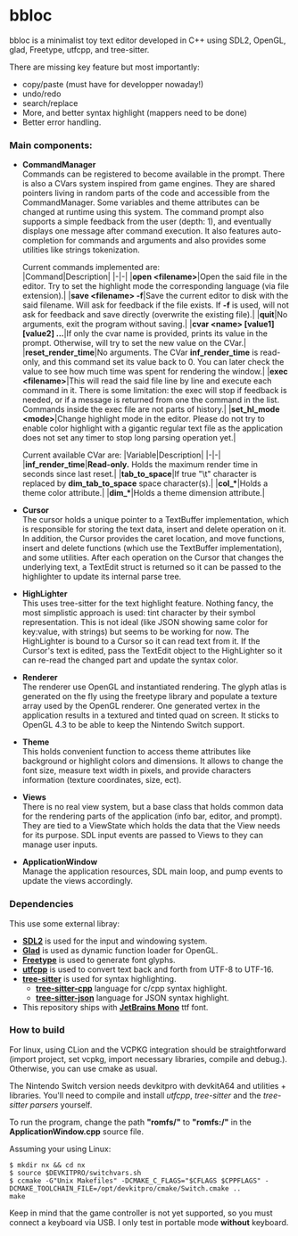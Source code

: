# bbloc

bbloc is a minimalist toy text editor developed in C++ using SDL2, OpenGL, glad, Freetype, utfcpp, and tree-sitter.


There are missing key feature but most importantly:
- copy/paste (must have for developper nowaday!)
- undo/redo
- search/replace
- More, and better syntax highlight (mappers need to be done)
- Better error handling.

### Main components:

- **CommandManager**  
Commands can be registered to become available in the prompt. There is also a CVars system inspired from game engines. They are shared pointers living in random parts of the code and accessible from the CommandManager. Some variables and theme attributes can be changed at runtime using this system. The command prompt also supports a simple feedback from the user (depth: 1), and eventually displays one message after command execution. It also features auto-completion for commands and arguments and also provides some utilities like strings tokenization.

  Current commands implemented are:  
  |Command|Description|
  |-|-|
  |**open \<filename\>**|Open the said file in the editor. Try to set the highlight mode the corresponding language (via file extension).|
  |**save \<filename\> -f**|Save the current editor to disk with the said filename. Will ask for feedback if the file exists. If **-f** is used, will not ask for feedback and save directly (overwrite the existing file).|
  |**quit**|No arguments, exit the program without saving.|
  |**cvar \<name\> [value1] [value2] ...**|If only the cvar name is provided, prints its value in the prompt. Otherwise, will try to set the new value on the CVar.|
  |**reset_render_time**|No arguments. The CVar **inf_render_time** is read-only, and this command set its value back to 0. You can later check the value to see how much time was spent for rendering the window.|
  |**exec \<filename\>**|This will read the said file line by line and execute each command in it. There is some limitation: the exec will stop if feedback is needed, or if a message is returned from one the command in the list. Commands inside the exec file are not parts of history.|
  |**set_hl_mode \<mode\>**|Change highlight mode in the editor. Please do not try to enable color highlight with a gigantic regular text file as the application does not set any timer to stop long parsing operation yet.|

  Current available CVar are:
  |Variable|Description|
  |-|-|
  |**inf_render_time**|**Read-only.** Holds the maximum render time in seconds since last reset.|
  |**tab_to_space**|If true "\t" character is replaced by **dim_tab_to_space** space character(s).|
  |**col_\***|Holds a theme color attribute.|
  |**dim_\***|Holds a theme dimension attribute.|


- **Cursor**  
The cursor holds a unique pointer to a TextBuffer implementation, which is responsible for storing the text data, insert and delete operation on it. In addition, the Cursor provides the caret location, and move functions, insert and delete functions (which use the TextBuffer implementation), and some utilities. After each operation on the Cursor that changes the underlying text, a TextEdit struct is returned so it can be passed to the highlighter to update its internal parse tree.

- **HighLighter**  
This uses tree-sitter for the text highlight feature. Nothing fancy, the most simplistic approach is used: tint character by their symbol representation. This is not ideal (like JSON showing same color for key:value, with strings) but seems to be working for now. The HighLighter is bound to a Cursor so it can read text from it. If the Cursor's text is edited, pass the TextEdit object to the HighLighter so it can re-read the changed part and update the syntax color.

- **Renderer**  
The renderer use OpenGL and instantiated rendering. The glyph atlas is generated on the fly using the freetype library and populate a texture array used by the OpenGL renderer. One generated vertex in the application results in a textured and tinted quad on screen. It sticks to OpenGL 4.3 to be able to keep the Nintendo Switch support.

- **Theme**  
This holds convenient function to access theme attributes like background or highlight colors and dimensions. It allows to change the font size, measure text width in pixels, and provide characters information (texture coordinates, size, ect).

- **Views**  
There is no real view system, but a base class that holds common data for the rendering parts of the application (info bar, editor, and prompt). They are tied to a ViewState which holds the data that the View needs for its purpose. SDL input events are passed to Views to they can manage user inputs.

- **ApplicationWindow**  
Manage the application resources, SDL main loop, and pump events to update the views accordingly.



### Dependencies

This use some external libray:

- [**SDL2**](https://github.com/libsdl-org/SDL) is used for the input and windowing system.
- [**Glad**](https://glad.dav1d.de/) is used as dynamic function loader for OpenGL.
- [**Freetype**](https://github.com/freetype) is used to generate font glyphs.
- [**utfcpp**](https://github.com/nemtrif/utfcpp) is used to convert text back and forth from UTF-8 to UTF-16.
- [**tree-sitter**](https://github.com/tree-sitter/tree-sitter) is used for syntax highlighting.
    - [**tree-sitter-cpp**](https://github.com/tree-sitter/tree-sitter-cpp) language for c/cpp syntax highlight.
    - [**tree-sitter-json**](https://github.com/tree-sitter/tree-sitter-json) language for JSON syntax highlight.
- This repository ships with [**JetBrains Mono**](https://www.jetbrains.com/lp/mono/) ttf font.

### How to build
For linux, using CLion and the VCPKG integration should be straightforward (import project, set vcpkg, import necessary libraries, compile and debug.). Otherwise, you can use cmake as usual.

The Nintendo Switch version needs devkitpro with devkitA64 and utilities + libraries. You'll need to compile and install *utfcpp*, *tree-sitter* and the *tree-sitter parsers* yourself.

To run the program, change the path **"romfs/"** to **"romfs:/"** in the **ApplicationWindow.cpp** source file.

Assuming your using Linux:
```
$ mkdir nx && cd nx
$ source $DEVKITPRO/switchvars.sh
$ ccmake -G"Unix Makefiles" -DCMAKE_C_FLAGS="$CFLAGS $CPPFLAGS" -DCMAKE_TOOLCHAIN_FILE=/opt/devkitpro/cmake/Switch.cmake ..
make
```

Keep in mind that the game controller is not yet supported, so you must connect a keyboard via USB. I only test in portable mode **without** keyboard.
